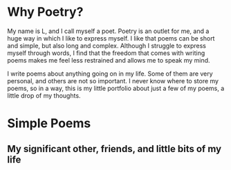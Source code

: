 # Why Poetry?
My name is L, and I call myself a poet. Poetry is an outlet for me, and a huge way in which I like to express myself. I like that poems can be short and simple, but also long and complex. Although I struggle to express myself through words, I find that the freedom that comes with writing poems makes me feel less restrained and allows me to speak my mind.

I write poems about anything going on in my life. Some of them are very personal, and others are not so important. I never know where to store my poems, so in a way, this is my little portfolio about just a few of my poems, a little drop of my thoughts.

# Simple Poems
## My significant other, friends, and little bits of my life
